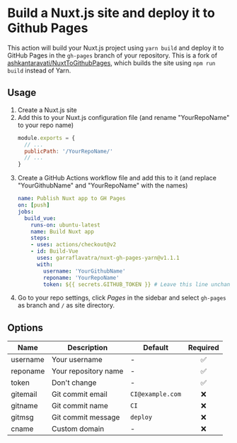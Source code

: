 # Build a Nuxt.js site and deploy it to Github Pages
This action will build your Nuxt.js project using `yarn build` and deploy it to GitHub Pages in the `gh-pages` branch of your repository. This is a fork of [ashkantaravati/NuxtToGithubPages](https://github.com/ashkantaravati/NuxtToGithubPages), which builds the site using `npm run build` instead of Yarn.

## Usage
1. Create a Nuxt.js site
2. Add this to your Nuxt.js configuration file (and rename "YourRepoName" to your repo name)
   ```javascript
   module.exports = {
     // ...
     publicPath: '/YourRepoName/'
     // ...
   }
   ```
3. Create a GitHub Actions workflow file and add this to it (and replace "YourGithubName" and "YourRepoName" with the names)
   ```yml
   name: Publish Nuxt app to GH Pages
   on: [push]
   jobs:
     build_vue:
       runs-on: ubuntu-latest
       name: Build Nuxt app
       steps:
       - uses: actions/checkout@v2
       - id: Build-Vue
         uses: garraflavatra/nuxt-gh-pages-yarn@v1.1.1
         with:
           username: 'YourGithubName'
           reponame: 'YourRepoName'
           token: ${{ secrets.GITHUB_TOKEN }} # Leave this line unchanged
   ```
4. Go to your repo settings, click _Pages_ in the sidebar and select `gh-pages` as branch and `/` as site directory.

## Options
| Name | Description | Default | Required |
|--|--|--|:--:|
| username | Your username | - | ✅ |
| reponame | Your repository name | - | ✅ |
| token  | Don't change | - | ✅ |
| gitemail | Git commit email | `CI@example.com` | ❌ |
| gitname | Git commit name | `CI` | ❌ |
| gitmsg  | Git commit message | `deploy` | ❌ |
| cname  | Custom domain | - | ❌ |
